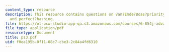 ```yaml
---
content_type: resource
description: This resource contains questions on van?Emde?Boas?priority?queue, Fibonacci?heaps,
  and perfect?hashing.
file: https://ol-ocw-studio-app-qa.s3.amazonaws.com/courses/6-854j-advanced-algorithms-fall-2005/f0ea195b0f1108c7cbe32c84a4fd6310_ps3.pdf
file_type: application/pdf
resourcetype: Document
title: ps3.pdf
uid: f0ea195b-0f11-08c7-cbe3-2c84a4fd6310
---
```

